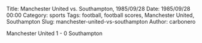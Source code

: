 Title: Manchester United vs. Southampton, 1985/09/28
Date: 1985/09/28 00:00
Category: sports
Tags: football, football scores, Manchester United, Southampton
Slug: manchester-united-vs-southampton
Author: carbonero


Manchester United 1 - 0 Southampton
